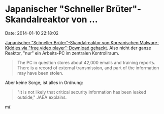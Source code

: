 Japanischer \"Schneller Brüter\"-Skandalreaktor von \...
========================================================

Date: 2014-01-10 22:18:02

[Japanischer \"Schneller Brüter\"-Skandalreaktor von Koreanischen
Malware-Kiddies via \"free video player\"-Download
gehackt](http://ex-skf.blogspot.jp/2014/01/latest-from-fast-breeder-monju-pc.html).
Also nicht der ganze Reaktor, \"nur\" ein Arbeits-PC im zentralen
Kontrollraum.

> The PC in question stores about 42,000 emails and training reports.
> There is a record of external transmission, and part of the
> information may have been stolen.

Aber keine Sorge, ist alles in Ordnung:

> \"It is not likely that critical security information has been leaked
> outside,\" JAEA explains.

m(
